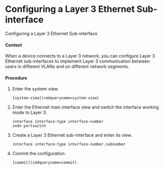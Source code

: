 Configuring a Layer 3 Ethernet Sub-interface
============================================

Configuring a Layer 3 Ethernet Sub-interface

#### Context

When a device connects to a Layer 3 network, you can configure Layer 3 Ethernet sub-interfaces to implement Layer 3 communication between users in different VLANs and on different network segments.


#### Procedure

1. Enter the system view.
   
   
   ```
   [system-view](cmdqueryname=system-view)
   ```
2. Enter the Ethernet main interface view and switch the interface working mode to Layer 3.
   
   
   ```
   interface interface-type interface-number
   undo portswitch
   ```
3. Create a Layer 3 Ethernet sub-interface and enter its view.
   
   
   ```
   interface interface-type interface-number.subnumber
   ```
4. Commit the configuration.
   
   
   ```
   [commit](cmdqueryname=commit)
   ```